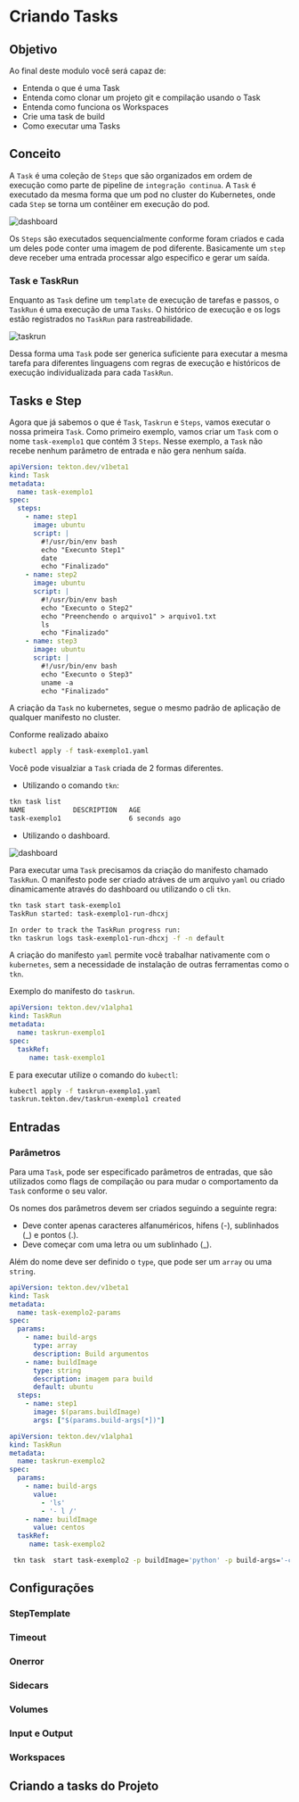 Criando Tasks
================
## Objetivo

Ao final deste modulo você será capaz de:
* Entenda o que é uma Task
* Entenda como clonar um projeto git e compilação usando o Task
* Entenda como funciona os Workspaces
* Crie uma task de build 
* Como executar uma Tasks


## Conceito

A `Task` é uma coleção de `Steps` que são organizados em ordem de execução como parte de pipeline de `integração continua`. A `Task` é executado da mesma forma que um pod no cluster do Kubernetes, onde cada `Step` se torna um contêiner em execução do pod.

![dashboard](img/image2.png)

Os `Steps` são executados sequencialmente conforme foram criados e cada um deles pode conter uma imagem de pod diferente. Basicamente um `step` deve receber uma entrada processar algo especifico e gerar um saída.

### Task e TaskRun
Enquanto as `Task` define um `template` de execução de tarefas e passos, o `TaskRun` é uma execução de uma `Tasks`. O histórico de execução e os logs estão registrados no `TaskRun` para rastreabilidade.

![taskrun](img/image5.png)

Dessa forma uma `Task` pode ser generica suficiente para executar a mesma tarefa para diferentes linguagens com regras de execução e históricos de execução individualizada para cada `TaskRun`.


## Tasks e Step

Agora que já sabemos o que é `Task`, `Taskrun` e `Steps`, vamos executar o nossa primeira `Task`.
Como primeiro exemplo, vamos criar um `Task` com o nome `task-exemplo1` que contém 3 `Steps`. Nesse exemplo, a `Task` não recebe nenhum parâmetro de entrada e não gera nenhum saída.


```yaml:src/task-exemplo1.yaml
apiVersion: tekton.dev/v1beta1
kind: Task
metadata:
  name: task-exemplo1
spec:
  steps:
    - name: step1
      image: ubuntu      
      script: |
        #!/usr/bin/env bash
        echo "Execunto Step1"
        date
        echo "Finalizado"
    - name: step2
      image: ubuntu      
      script: |
        #!/usr/bin/env bash
        echo "Execunto o Step2"
        echo "Preenchendo o arquivo1" > arquivo1.txt
        ls
        echo "Finalizado"
    - name: step3
      image: ubuntu      
      script: |
        #!/usr/bin/env bash
        echo "Execunto o Step3"
        uname -a
        echo "Finalizado"
```

A criação da `Task` no kubernetes, segue o mesmo padrão de aplicação de qualquer manifesto no cluster.

Conforme realizado abaixo

```bash
kubectl apply -f task-exemplo1.yaml
```
Você pode visualziar a `Task` criada de 2 formas diferentes. 

* Utilizando o comando `tkn`:
```bash
tkn task list
NAME            DESCRIPTION   AGE
task-exemplo1                 6 seconds ago 
```
* Utilizando o dashboard.

![dashboard](img/image4.png)

Para executar uma `Task` precisamos da criação do manifesto chamado `TaskRun`. O manifesto pode ser criado atráves de um arquivo `yaml` ou criado dinamicamente através do dashboard ou utilizando o cli `tkn`.

```bash
tkn task start task-exemplo1
TaskRun started: task-exemplo1-run-dhcxj

In order to track the TaskRun progress run:
tkn taskrun logs task-exemplo1-run-dhcxj -f -n default
```

A criação do manifesto `yaml` permite você trabalhar nativamente com o `kubernetes`, sem a necessidade de instalação de outras ferramentas como o `tkn`.

Exemplo do manifesto do `taskrun`.

```yaml:src/taskrun-exemplo1.yaml
apiVersion: tekton.dev/v1alpha1
kind: TaskRun
metadata:
  name: taskrun-exemplo1
spec:
  taskRef:
     name: task-exemplo1
```

E para executar utilize o comando do `kubectl`:

```bash
kubectl apply -f taskrun-exemplo1.yaml
taskrun.tekton.dev/taskrun-exemplo1 created
```

## Entradas


### Parâmetros
Para uma `Task`, pode ser especificado parâmetros de entradas, que são utilizados como flags de compilação ou para mudar o comportamento da `Task` conforme o seu valor.

Os nomes dos parâmetros devem ser criados seguindo a seguinte regra:

* Deve conter apenas caracteres alfanuméricos, hifens (-), sublinhados (_) e pontos (.).
* Deve começar com uma letra ou um sublinhado (_).

Além do nome deve ser definido o `type`, que pode ser um `array` ou uma `string`.

```yaml:src/task-exemplo2.yaml
apiVersion: tekton.dev/v1beta1
kind: Task
metadata:
  name: task-exemplo2-params
spec:
  params:
    - name: build-args
      type: array
      description: Build argumentos
    - name: buildImage
      type: string
      description: imagem para build
      default: ubuntu
  steps:
    - name: step1
      image: $(params.buildImage)
      args: ["$(params.build-args[*])"]
```      

```yaml:src/taskrun-exemplo2.yaml
apiVersion: tekton.dev/v1alpha1
kind: TaskRun
metadata:
  name: taskrun-exemplo2
spec:
  params:
    - name: build-args
      value:
        - 'ls'
        - '- l /'
    - name: buildImage
      value: centos
  taskRef:
     name: task-exemplo2
```

```bash
 tkn task  start task-exemplo2 -p buildImage='python' -p build-args='-c','import sys; print("Ola Mundo"); print(sys.version)'
```

## Configurações

### StepTemplate

### Timeout

### Onerror

### Sidecars

### Volumes

### Input e Output

### Workspaces

## Criando a tasks do Projeto